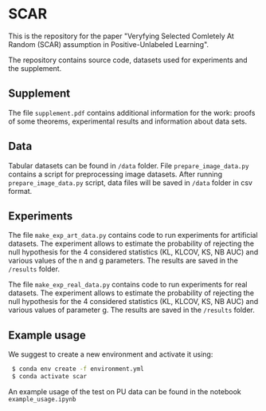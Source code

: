 # SCAR #

This is the repository for the paper "Veryfying Selected Comletely At Random (SCAR) assumption in Positive-Unlabeled Learning".

The repository contains source code,  datasets used for experiments and the supplement.

## Supplement ##

The file ``supplement.pdf`` contains additional information for the work: proofs of some theorems, experimental results and information about data sets.

## Data ##

Tabular datasets can be found in ``/data`` folder. File ``prepare_image_data.py`` contains a script for preprocessing image datasets. After running ``prepare_image_data.py`` script, data files will be saved in  ``/data`` folder in csv format.

## Experiments ##

The file ``make_exp_art_data.py`` contains code to run experiments for artificial datasets. The experiment allows to estimate the probability of rejecting the null hypothesis for the 4 considered statistics (KL, KLCOV, KS, NB AUC) and various values of the n and g parameters. The results are saved in the ``/results`` folder.

The file ``make_exp_real_data.py`` contains code to run experiments for real datasets. The experiment allows to estimate the probability of rejecting the null hypothesis for the 4 considered statistics (KL, KLCOV, KS, NB AUC) and various values of parameter g. The results are saved in the ``/results`` folder.

## Example usage ##

We suggest to create a new environment and activate it using:

```bash
 $ conda env create -f environment.yml
 $ conda activate scar
  ```

An example usage of the test on PU data can be found in the notebook ``example_usage.ipynb``




